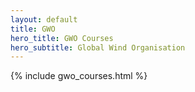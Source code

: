 ```yaml
---
layout: default
title: GWO
hero_title: GWO Courses
hero_subtitle: Global Wind Organisation
---
```

{% include gwo_courses.html %}

